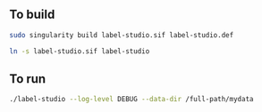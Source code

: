 ## To build

```bash
sudo singularity build label-studio.sif label-studio.def

ln -s label-studio.sif label-studio
```

## To run
```bash
./label-studio --log-level DEBUG --data-dir /full-path/mydata
```

